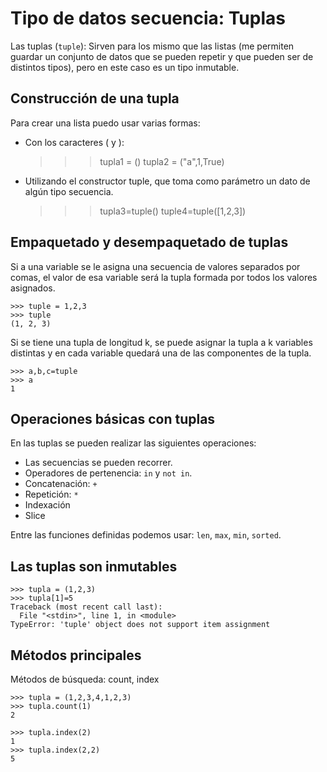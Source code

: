 # Tipo de datos secuencia: Tuplas

Las tuplas (`tuple`): Sirven para los mismo que las listas (me permiten guardar un conjunto de datos que se pueden repetir y que pueden ser de distintos tipos), pero en este caso es un tipo inmutable.

## Construcción de una tupla

Para crear una lista puedo usar varias formas:

* Con los caracteres ( y ):

    >>> tupla1 = ()
    >>> tupla2 = ("a",1,True)

* Utilizando el constructor tuple, que toma como parámetro un dato de algún tipo secuencia.

	>>> tupla3=tuple()
	>>> tuple4=tuple([1,2,3])

## Empaquetado y desempaquetado de tuplas

Si a una variable se le asigna una secuencia de valores separados por comas, el valor de esa variable será la tupla formada por todos los valores asignados. 

	>>> tuple = 1,2,3
	>>> tuple
	(1, 2, 3)

Si se tiene una tupla de longitud k, se puede asignar la tupla a k variables distintas y en cada variable quedará una de las componentes de la tupla. 

	>>> a,b,c=tuple
	>>> a
	1

## Operaciones básicas con tuplas

En las tuplas se pueden realizar las siguientes operaciones:

* Las secuencias se pueden recorrer.
* Operadores de pertenencia: `in` y `not in`.
* Concatenación: `+` 
* Repetición: `*`
* Indexación
* Slice

Entre las funciones definidas podemos usar: `len`, `max`, `min`, `sorted`.

## Las tuplas son inmutables

	>>> tupla = (1,2,3)
	>>> tupla[1]=5
	Traceback (most recent call last):
	  File "<stdin>", line 1, in <module>
	TypeError: 'tuple' object does not support item assignment

## Métodos principales

Métodos de búsqueda: count, index

	>>> tupla = (1,2,3,4,1,2,3)
	>>> tupla.count(1)
	2

	>>> tupla.index(2)
	1
	>>> tupla.index(2,2)
	5




